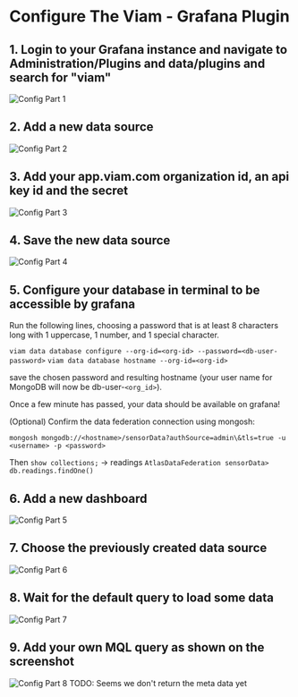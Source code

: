 # Configure The Viam - Grafana Plugin

## 1. Login to your Grafana instance and navigate to Administration/Plugins and data/plugins and search for "viam"
![Config Part 1](./images/plugin-config_1.png)

## 2. Add a new data source
![Config Part 2](./images/plugin-config_2.png)

## 3. Add your app.viam.com organization id, an api key id and the secret
![Config Part 3](./images/plugin-config_3.png)

## 4. Save the new data source
![Config Part 4](./images/plugin-config_4.png)

## 5. Configure your database in terminal to be accessible by grafana

Run the following lines, choosing a password that is at least 8 characters long with 1 uppercase, 1 number, and 1 special character.

`viam data database configure --org-id=<org-id> --password=<db-user-password>`
`viam data database hostname --org-id=<org-id>`

save the chosen password and resulting hostname (your user name for MongoDB will now be db-user-`<org_id>`).

Once a few minute has passed, your data should be available on grafana!

(Optional) Confirm the data federation connection using mongosh:

`mongosh mongodb://<hostname>/sensorData?authSource=admin\&tls=true -u <username> -p <password>`

Then
`show collections;` -> readings
`AtlasDataFederation sensorData> db.readings.findOne()`


## 6. Add a new dashboard
![Config Part 5](./images/plugin-config_5.png)

## 7. Choose the previously created data source
![Config Part 6](./images/plugin-config_6.png)

## 8. Wait for the default query to load some data
![Config Part 7](./images/plugin-config_7.png)

## 9. Add your own MQL query as shown on the screenshot
![Config Part 8](./images/plugin-config_8.png)
TODO: Seems we don't return the meta data yet